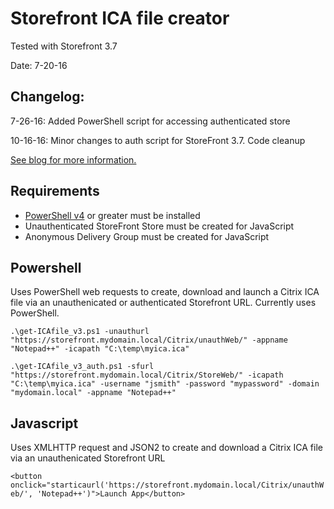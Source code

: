 # Storefront ICA file creator

Tested with Storefront 3.7

Date: 7-20-16

## Changelog:

7-26-16: Added PowerShell script for accessing authenticated store 

10-16-16: Minor changes to auth script for StoreFront 3.7.  Code cleanup

[See blog for more information.](http://techdrabble.com/citrix/21-create-an-ica-file-from-storefront-using-powershell-or-javascript)

## Requirements
* [PowerShell v4](https://www.microsoft.com/en-us/download/details.aspx?id=40855) or greater must be installed
* Unauthenticated StoreFront Store must be created for JavaScript
* Anonymous Delivery Group must be created for JavaScript

## Powershell 
Uses PowerShell web requests to create, download and launch a Citrix ICA file via an unauthenicated or authenticated Storefront URL.  Currently uses PowerShell.

`.\get-ICAfile_v3.ps1 -unauthurl "https://storefront.mydomain.local/Citrix/unauthWeb/" -appname "Notepad++" -icapath "C:\temp\myica.ica"`

`.\get-ICAfile_v3_auth.ps1 -sfurl "https://storefront.mydomain.local/Citrix/StoreWeb/" -icapath "C:\temp\myica.ica" -username "jsmith" -password "mypassword" -domain "mydomain.local" -appname "Notepad++"`
## Javascript
Uses XMLHTTP request and JSON2 to create and download a Citrix ICA file via an unauthenicated Storefront URL

`<button onclick="starticaurl('https://storefront.mydomain.local/Citrix/unauthWeb/', 'Notepad++')">Launch App</button>`
